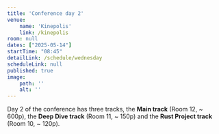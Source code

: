 ```yaml
---
title: 'Conference day 2'
venue: 
    name: 'Kinepolis'
    link: /kinepolis
room: null
dates: ["2025-05-14"]
startTime: "08:45"
detailLink: /schedule/wednesday
scheduleLink: null
published: true
image:
    path: ''
    alt: ''
---
```


Day 2 of the conference has three tracks, the **Main track** (Room 12, ~ 600p), the **Deep Dive track** (Room 11, ~ 150p) and the **Rust Project track** (Room 10, ~ 120p).

